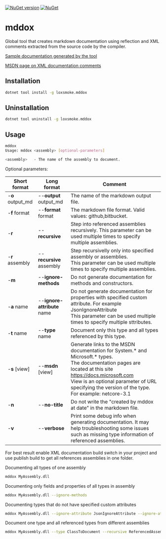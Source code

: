 [![NuGet version](https://badge.fury.io/nu/LoxSmoke.mddox.svg)](https://badge.fury.io/nu/LoxSmoke.mddox) [![NuGet](https://img.shields.io/nuget/dt/LoxSmoke.mddox.svg)](https://www.nuget.org/packages/LoxSmoke.mddox) 

# mddox

Global tool that creates markdown documentation using reflection and XML comments extracted from the source code by the compiler.

[Sample documentation generated by the tool](https://github.com/loxsmoke/DocXml/blob/master/api-reference.md)

[MSDN page on XML documentation comments](https://docs.microsoft.com/en-us/dotnet/csharp/programming-guide/xmldoc/xml-documentation-comments)


## Installation

```bash
dotnet tool install -g loxsmoke.mddox
```

## Uninstallation

```bash
dotnet tool uninstall -g loxsmoke.mddox
```

## Usage

```bash
mddox
Usage: mddox <assembly> [optional-parameters]

<assembly>   - The name of the assembly to document.
```
Optional parameters:

Short format | Long format | Comment
|---|---|---|
| -**o** output_md |--**output** output_md  | The name of the markdown output file. |
| -**f** format | --**format** format   |  The markdown file format. Valid values: github,bitbucket. |
| -**r**  | --**recursive**           | Step into referenced assemblies recursively. This parameter can be used multiple times to specify multiple assemblies. |
| -**r** assembly  | --**recursive** assembly | Step recursivelly only into specified assembly or assemblies.<br> This parameter can be used multiple times to specify multiple assemblies. |
| -**m**  | --**ignore-methods**      | Do not generate documentation for methods and constructors. |
| -**a** name  | --**ignore-attribute** name | Do not generate documentation for properties with specified custom attribute. For example  JsonIgnoreAttribute<br> This parameter can be used multiple times to specify multiple sttributes. |
| -**t** name  | --**type** name         | Document only this type and all types referenced by this type. |
| -**s** [view]  | --**msdn** [view]       | Generate links to the MSDN documentation for System.* and Microsoft.* types.<br>The documentation pages are located at this site https://docs.microsoft.com<br>View is an optional parameter of URL specifying the version of the type. For example: netcore-3.1 |  
| -**n**  | --**no-title**            | Do not write the "created by mddox at date" in the markdown file. |
| -**v**  | --**verbose**             | Print some debug info when generating documentation. It may help troubleshooting some issues such as missing type information of referenced assemblies. |
  
For best result enable XML documentation build switch in your project and use publish build to get all references assemblies in one folder.

Documenting all types of one assembly

```bash
mddox MyAssembly.dll
```

Documenting only fields and properties of all types in assembly

```bash
mddox MyAssembly.dll --ignore-methods
```

Documenting types that do not have specified custom attributes

```bash
mddox MyAssembly.dll --ignore-attribute JsonIgnoreAttribute --ignore-attribute XmlIgnore
```

Document one type and all referenced types from different assemblies 

```bash
mddox MyAssembly.dll --type ClassToDocument --recursive ReferencedAssembly1.dll --recursive ReferencedAssembly2.dll
```

